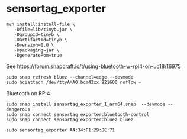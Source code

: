 # sensortag_exporter

```
mvn install:install-file \
   -Dfile=lib/tinyb.jar \
   -DgroupId=tinyb \
   -DartifactId=tinyb \
   -Dversion=1.0 \
   -Dpackaging=jar \
   -DgeneratePom=true
```

See https://forum.snapcraft.io/t/using-bluetooth-w-rpi4-on-uc18/16975
```
sudo snap refresh bluez --channel=edge --devmode
sudo hciattach /dev/ttyAMA0 bcm43xx 921600 noflow -
```

Bluetooth on RPI4
```
sudo snap install sensortag_exporter_1_arm64.snap  --devmode --dangerous
sudo snap connect sensortag_exporter:bluetooth-control
sudo snap connect sensortag_exporter:bluez bluez
```

```
sudo sensortag_exporter A4:34:F1:29:BC:71
```


